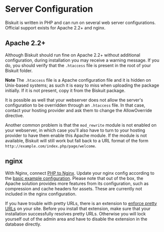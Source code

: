# Server Configuration
<p class="uk-article-lead">Biskuit is written in PHP and can run on several web server configurations. Official support exists for Apache 2.2+ and nginx.</p>

## Apache 2.2+
Although Biskuit should run fine on Apache 2.2+ without additional configuration, during installation you may receive a warning message. If you do, you should verify that the `.htaccess` file is present in the root of your Biskuit folder.

**Note** The `.htaccess` file is a Apache configuration file and it is hidden on Unix-based systems; as such it is easy to miss when uploading the package initially. If it is not present, copy it from the Biskuit package.

It is possible as well that your webserver does not allow the server's configuration to be overridden through an `.htaccess` file. In that case, contact your hosting provider and ask them to change the AllowOverride directive.

Another common problem is that the `mod_rewrite` module is not enabled on your webserver, in which case you'll also have to turn to your hosting provider to have them enable this Apache module. If the module is not available, Biskuit will still work but fall back to a URL format of the form `http://example.com/index.php/page/welcome`.

## nginx

With Nginx, connect [PHP to Nginx](http://wiki.nginx.org/PHPFcgiExample). Update your nginx config according to the [basic example configuration](https://gist.github.com/DarrylDias/be8955970f4b37fdd682). Please note that out of the box, the Apache solution provides more features from its configuration, such as compression and cache headers for assets. These are currently not included in the nginx configuration.

If you have trouble with pretty URLs, there is an extension to [enforce pretty URLs](https://biskuit.org/marketplace/package/tobbe/enforce-modrewrite) on your site. Before you install that extension, make sure that your installation successfully resolves pretty URLs. Otherwise you will lock yourself out of the admin area and have to disable the extension in the database directly.
